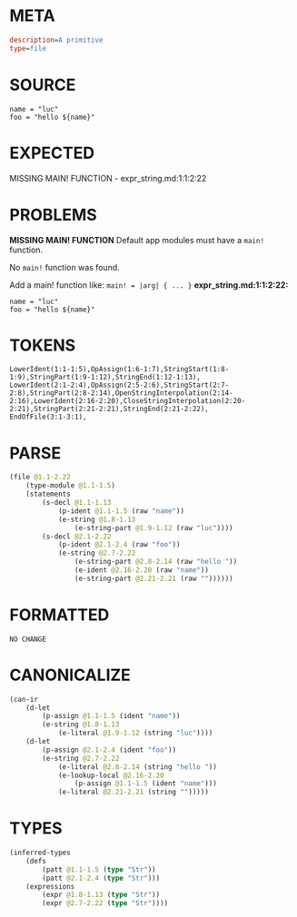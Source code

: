 # META
~~~ini
description=A primitive
type=file
~~~
# SOURCE
~~~roc
name = "luc"
foo = "hello ${name}"
~~~
# EXPECTED
MISSING MAIN! FUNCTION - expr_string.md:1:1:2:22
# PROBLEMS
**MISSING MAIN! FUNCTION**
Default app modules must have a `main!` function.

No `main!` function was found.

Add a main! function like:
`main! = |arg| { ... }`
**expr_string.md:1:1:2:22:**
```roc
name = "luc"
foo = "hello ${name}"
```


# TOKENS
~~~zig
LowerIdent(1:1-1:5),OpAssign(1:6-1:7),StringStart(1:8-1:9),StringPart(1:9-1:12),StringEnd(1:12-1:13),
LowerIdent(2:1-2:4),OpAssign(2:5-2:6),StringStart(2:7-2:8),StringPart(2:8-2:14),OpenStringInterpolation(2:14-2:16),LowerIdent(2:16-2:20),CloseStringInterpolation(2:20-2:21),StringPart(2:21-2:21),StringEnd(2:21-2:22),
EndOfFile(3:1-3:1),
~~~
# PARSE
~~~clojure
(file @1.1-2.22
	(type-module @1.1-1.5)
	(statements
		(s-decl @1.1-1.13
			(p-ident @1.1-1.5 (raw "name"))
			(e-string @1.8-1.13
				(e-string-part @1.9-1.12 (raw "luc"))))
		(s-decl @2.1-2.22
			(p-ident @2.1-2.4 (raw "foo"))
			(e-string @2.7-2.22
				(e-string-part @2.8-2.14 (raw "hello "))
				(e-ident @2.16-2.20 (raw "name"))
				(e-string-part @2.21-2.21 (raw ""))))))
~~~
# FORMATTED
~~~roc
NO CHANGE
~~~
# CANONICALIZE
~~~clojure
(can-ir
	(d-let
		(p-assign @1.1-1.5 (ident "name"))
		(e-string @1.8-1.13
			(e-literal @1.9-1.12 (string "luc"))))
	(d-let
		(p-assign @2.1-2.4 (ident "foo"))
		(e-string @2.7-2.22
			(e-literal @2.8-2.14 (string "hello "))
			(e-lookup-local @2.16-2.20
				(p-assign @1.1-1.5 (ident "name")))
			(e-literal @2.21-2.21 (string "")))))
~~~
# TYPES
~~~clojure
(inferred-types
	(defs
		(patt @1.1-1.5 (type "Str"))
		(patt @2.1-2.4 (type "Str")))
	(expressions
		(expr @1.8-1.13 (type "Str"))
		(expr @2.7-2.22 (type "Str"))))
~~~
